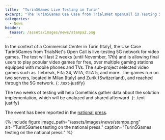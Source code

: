 ```yaml
---
title:  "Turin5Games Live Testing in Turin"
excerpt: "The Turin5Games Use Case from TrialsNet OpenCall is Testing 5G Technology for Videogames with Remote Server"
categories: 
  - News
header:
  teaser: /assets/images/news/stampa2.png
---
```

In the context of a Commercial Center in Turin (Italy), the Use Case Turin5Games from TrialsNet's Open Call is live-testing 5G network for video games. The test will last 2 weeks (until November, 17th) and is allowing final users to play popular video games for free, over multiple gaming stations equipped with mobile phones and TVs. The sub-project selected video games such as Tiebreak, Fifa 24, WTA, GTA 5, and more. The games run on two servers, located in Milan (Italy) and Zurik (Switzerland), and reached through the 5G network.
{: .text-justify}

The two weeks of testing will help Domethics gather data about the solution implementation, which will be analyzed and shared afterward.
{: .text-justify}

The event has been reported in the [national press](https://www.lastampa.it/torinosette/2024/11/01/news/videogame_le_ultime_novita-14768487/).

{% include figure image_path="/assets/images/news/stampa.png" alt="Turin5Games testing on the national press." caption="Turin5Games testing on the national press." %}


